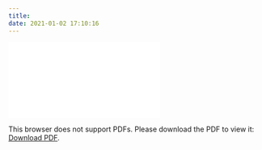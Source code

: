 ```yaml
---
title:
date: 2021-01-02 17:10:16
---
```

<object data="/PDF/CV.pdf" type="application/pdf" width="700px" height="700px">
    <embed src="/PDF/CV.pdf">
        <p>This browser does not support PDFs. Please download the PDF to view it: <a href="http://yoursite.com/the.pdf">Download PDF</a>.</p>
    </embed>
</object>